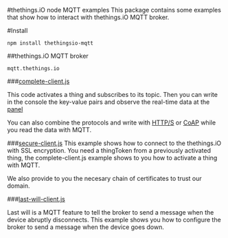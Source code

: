 #thethings.iO node MQTT examples
This package contains some examples that show how to interact with thethings.iO MQTT broker.

#Install
```
npm install thethingsio-mqtt
```

##thethings.iO MQTT broker

```
mqtt.thethings.io
```

###[complete-client.js](https://github.com/theThings/thethingsio-mqtt-node/tree/master/examples/complete-client.js)

This code activates a thing and subscribes to its topic. Then you can write in the console the key-value pairs and observe the real-time data at the [panel](panel.thethings.io)

You can also combine the protocols and write with [HTTP/S](https://github.com/theThings/thethingsio-api-node) or [CoAP](https://github.com/theThings/thethingsio-coap-node)
while you read the data with MQTT.

###[secure-client.js](https://github.com/theThings/thethingsio-mqtt-node/tree/master/examples/secure-client.js)
This example shows how to connect to the thethings.iO with SSL encryption. You need a thingToken from a previously
activated thing, the complete-client.js example shows to you how to activate a thing with MQTT.

We also provide to you the necesary chain of certificates to trust our domain.


###[last-will-client.js](https://github.com/theThings/thethingsio-mqtt-node/tree/master/examples/last-will-client.js)

Last will is a MQTT feature to tell the broker to send a message when the device abruptly disconnects. This example shows
you how to configure the broker to send a message when the device goes down.